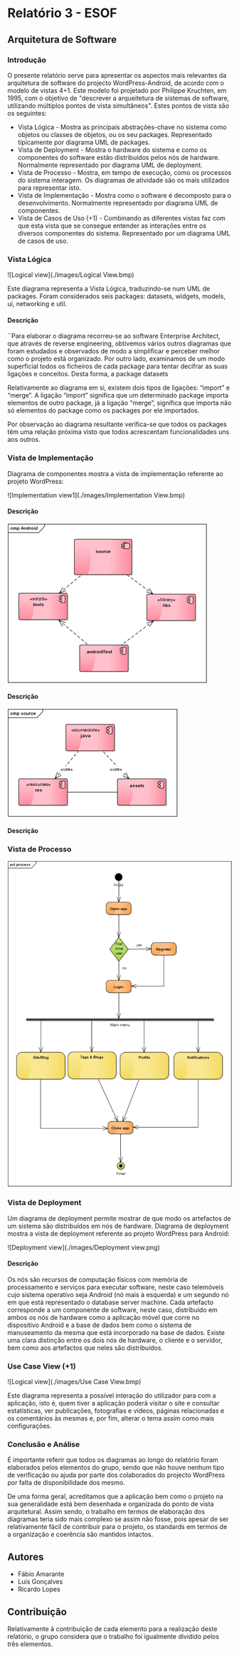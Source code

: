 # Relatório 3 - ESOF #
## Arquitetura de Software ##
### Introdução
O presente relatório serve para apresentar os aspectos mais relevantes da arquitetura de software do projecto WordPress-Android, de acordo com o modelo de vistas 4+1. Este modelo foi projetado por Philippe Kruchten, em 1995, com o objetivo de "descrever a arqueitetura de sistemas de software, utilizando múltiplos pontos de vista simultâneos". Estes pontos de vista são os seguintes:

* Vista Lógica - Mostra as principais abstrações-chave no sistema como objetos ou classes de objetos, ou os seu packages. Representado tipicamente por diagrama UML de packages.
* Vista de Deployment - Mostra o hardware do sistema e como os componentes do software estão distribuídos pelos nós de hardware. Normalmente representado por diagrama UML de deployment.
* Vista de Processo - Mostra, em tempo de execução, como os processos do sistema interagem. Os diagramas de atividade são os mais utilizados para representar isto.
* Vista de Implementação - Mostra como o software é decomposto para o desenvolvimento. Normalmente representado por diagrama UML de componentes.
* Vista de Casos de Uso (+1) - Combinando as diferentes vistas faz com que esta vista que se consegue entender as interações entre os diversos componentes do sistema. Representado por um diagrama UML de casos de uso.

### Vista Lógica
![Logical view](./images/Logical View.bmp)

Este diagrama representa a Vista Lógica, traduzindo-se num UML de packages. Foram considerados seis packages: datasets, widgets, models, ui, networking e util. 
 
#### Descrição
´´Para elaborar o diagrama recorreu-se ao software Enterprise Architect, que através de reverse engineering, obtivemos vários outros diagramas que foram estudados e observados de modo a simplificar e perceber melhor como o projeto está organizado. Por outro lado, examinamos de um modo superficial todos os ficheiros de cada package para tentar decifrar as suas ligações e conceitos. Desta forma, a package datasets
  
Relativamente ao diagrama em si, existem dois tipos de ligações: “import” e “merge”. A ligação “import” significa que um determinado package importa elementos de outro package, já a ligação “merge”, significa que importa não só elementos do package como os packages por ele importados.
	
Por observação ao diagrama resultante verifica-se que todos os packages têm uma relação próxima visto que todos acrescentam funcionalidades uns aos outros.


### Vista de Implementação

Diagrama de componentes mostra a vista de implementação referente ao projeto WordPress:

![Implementation view1](./images/Implementation View.bmp)
#### Descrição


![Implementation view2](./images/Android.bmp)
#### Descrição

![Implementation view3](./images/source.bmp)
#### Descrição

### Vista de Processo 
![Process view](./images/process.bmp)

### Vista de Deployment 

Um diagrama de deployment permite mostrar de que modo os artefactos de um sistema são distribuídos em nós de hardware. Diagrama de deployment mostra a vista de deployment referente ao projeto WordPress para Android:

![Deployment view](./images/Deployment view.png)
#### Descrição
Os nós são recursos de computação físicos com memória de processamento e serviços para executar software, neste caso telemóveis cujo sistema operativo seja Android (nó mais à esquerda) e um segundo nó em que está representado o database server machine. 
Cada artefacto corresponde a um componente de software, neste caso, distribuído em ambos os nós de hardware como a aplicação móvel que corre no dispositivo Android e a base de dados bem como o sistema de manuseamento da mesma que está incorporado na base de dados. Existe uma clara distinção entre os dois nós de hardware, o cliente e o servidor, bem como aos artefactos que neles são distribuídos.

### Use Case View (+1) 
![Logical view](./images/Use Case View.bmp)

Este diagrama representa a possível interação do utilizador para com a aplicação, isto é, quem tiver a aplicação poderá visitar o site e consultar estatísticas, ver publicações, fotografias e vídeos, páginas relacionadas e os comentários às mesmas e, por fim, alterar o tema assim como mais configurações.

### Conclusão e Análise
É importante referir que todos os diagramas ao longo do relatório foram elaborados pelos elementos do grupo, sendo que não houve nenhum tipo de verificação ou ajuda por parte dos colaborados do projecto WordPress por falta de disponibilidade dos mesmo.

De uma forma geral, acreditamos que a aplicação bem como o projeto na sua generalidade está bem desenhada e organizada do ponto de vista arquitetural. Assim sendo, o trabalho em termos de elaboração dos diagramas teria sido mais complexo se assim não fosse, pois apesar de ser relativamente fácil de contribuir para o projeto, os standards em termos de a organização e coerência são mantidos intactos. 


## Autores

* Fábio Amarante
* Luís Gonçalves
* Ricardo Lopes


## Contribuição

Relativamente à contribuição de cada elemento para a realização deste relatório, o grupo considera que o trabalho foi igualmente dividido pelos três elementos.
